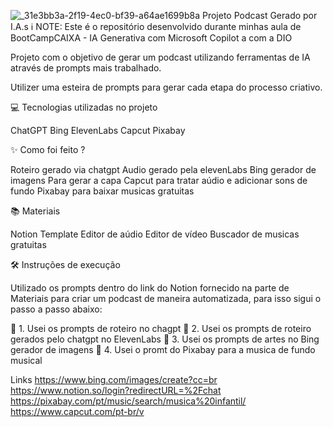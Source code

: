 ![_31e3bb3a-2f19-4ec0-bf39-a64ae1699b8a](https://github.com/user-attachments/assets/19663920-9314-4944-aa8e-b1bfafa160c2)
Projeto Podcast Gerado por I.A.s
ℹ️ NOTE: Este é o repositório desenvolvido durante minhas aula de BootCampCAIXA - IA Generativa com Microsoft Copilot
  a com a DIO

Projeto com o objetivo de gerar um podcast utilizando ferramentas de IA através de prompts mais trabalhado.

Utilizer uma esteira de prompts para gerar cada etapa do processo criativo.

💻 Tecnologias utilizadas no projeto

ChatGPT
Bing
ElevenLabs
Capcut
Pixabay

✨ Como foi feito ?

Roteiro gerado via chatgpt
Audio gerado pela elevenLabs
Bing gerador de imagens Para gerar a capa
Capcut para tratar aúdio e adicionar sons de fundo
Pixabay para baixar musicas gratuitas

📚 Materiais

Notion Template
Editor de aúdio
Editor de vídeo 
Buscador de musicas gratuitas

🛠️ Instruções de execução

Utilizado os prompts dentro do link do Notion fornecido na parte de Materiais para criar um podcast de maneira automatizada, para isso sigui o passo a passo abaixo:

🤖 1. Usei os prompts de roteiro no chagpt
🤖 2. Usei os prompts de roteiro gerados pelo chatgpt no ElevenLabs
🤖 3. Usei os prompts de artes no Bing gerador de imagens 
🤖 4. Usei o promt do Pixabay para a musica de fundo musical

Links
https://www.bing.com/images/create?cc=br
https://www.notion.so/login?redirectURL=%2Fchat
https://pixabay.com/pt/music/search/musica%20infantil/
https://www.capcut.com/pt-br/v

